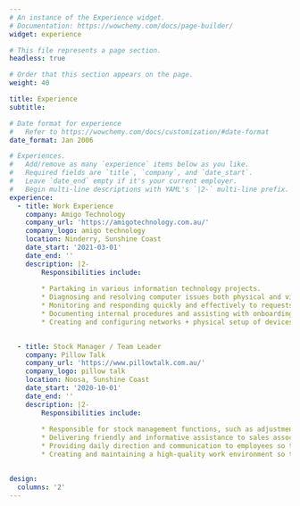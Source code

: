 ```yaml
---
# An instance of the Experience widget.
# Documentation: https://wowchemy.com/docs/page-builder/
widget: experience

# This file represents a page section.
headless: true

# Order that this section appears on the page.
weight: 40

title: Experience
subtitle:

# Date format for experience
#   Refer to https://wowchemy.com/docs/customization/#date-format
date_format: Jan 2006

# Experiences.
#   Add/remove as many `experience` items below as you like.
#   Required fields are `title`, `company`, and `date_start`.
#   Leave `date_end` empty if it's your current employer.
#   Begin multi-line descriptions with YAML's `|2-` multi-line prefix.
experience:
  - title: Work Experience
    company: Amigo Technology
    company_url: 'https://amigotechnology.com.au/'
    company_logo: amigo technology
    location: Ninderry, Sunshine Coast
    date_start: '2021-03-01'
    date_end: ''
    description: |2-
        Responsibilities include:
        
        * Partaking in various information technology projects.
        * Diagnosing and resolving computer issues both physical and virtual. 
        * Monitoring and responding quickly and effectively to requests received through the IT helpdesk.
        * Documenting internal procedures and assisting with onboarding.
        * Creating and configuring networks + physical setup of devices, (routers, etc.)

        
  - title: Stock Manager / Team Leader
    company: Pillow Talk
    company_url: 'https://www.pillowtalk.com.au/'
    company_logo: pillow talk
    location: Noosa, Sunshine Coast
    date_start: '2020-10-01'
    date_end: ''
    description: |2-
        Responsibilities include:
        
        * Responsible for stock management functions, such as adjustments, discrepancies, scanning & counting, in addition to supervisory duties.
        * Delivering friendly and informative assistance to sales associates and managers that encourage best practices in team communication, project planning, operational excellence, and teamwork.
        * Providing daily direction and communication to employees so that customer service issues are answered in a timely, efficient and knowledgeable manner. 
        * Creating and maintaining a high-quality work environment so team members are motivated to perform at their highest level.
  

design:
  columns: '2'
---
```

